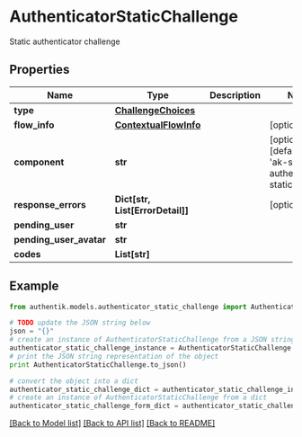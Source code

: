 # AuthenticatorStaticChallenge

Static authenticator challenge

## Properties
Name | Type | Description | Notes
------------ | ------------- | ------------- | -------------
**type** | [**ChallengeChoices**](ChallengeChoices.md) |  | 
**flow_info** | [**ContextualFlowInfo**](ContextualFlowInfo.md) |  | [optional] 
**component** | **str** |  | [optional] [default to 'ak-stage-authenticator-static']
**response_errors** | **Dict[str, List[ErrorDetail]]** |  | [optional] 
**pending_user** | **str** |  | 
**pending_user_avatar** | **str** |  | 
**codes** | **List[str]** |  | 

## Example

```python
from authentik.models.authenticator_static_challenge import AuthenticatorStaticChallenge

# TODO update the JSON string below
json = "{}"
# create an instance of AuthenticatorStaticChallenge from a JSON string
authenticator_static_challenge_instance = AuthenticatorStaticChallenge.from_json(json)
# print the JSON string representation of the object
print AuthenticatorStaticChallenge.to_json()

# convert the object into a dict
authenticator_static_challenge_dict = authenticator_static_challenge_instance.to_dict()
# create an instance of AuthenticatorStaticChallenge from a dict
authenticator_static_challenge_form_dict = authenticator_static_challenge.from_dict(authenticator_static_challenge_dict)
```
[[Back to Model list]](../README.md#documentation-for-models) [[Back to API list]](../README.md#documentation-for-api-endpoints) [[Back to README]](../README.md)


